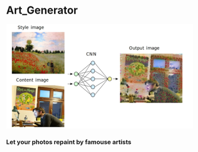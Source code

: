 # Art_Generator
![readme_image.jpg](readme_image.jpg)
### Let your photos repaint by famouse artists
